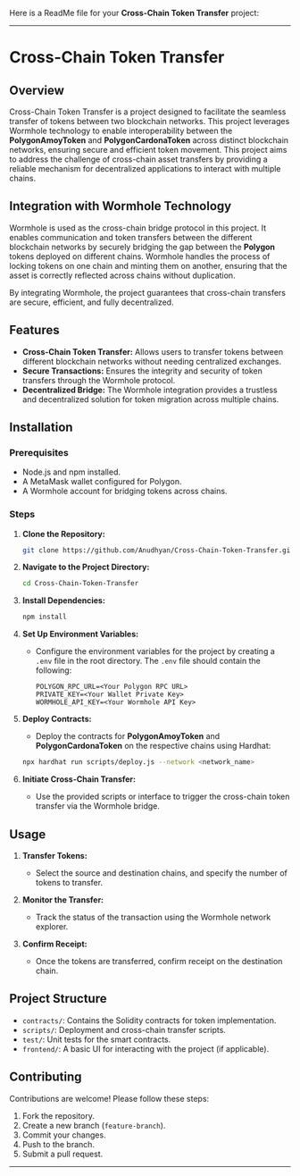 Here is a ReadMe file for your **Cross-Chain Token Transfer** project:

---

# Cross-Chain Token Transfer

## Overview

Cross-Chain Token Transfer is a project designed to facilitate the seamless transfer of tokens between two blockchain networks. This project leverages Wormhole technology to enable interoperability between the **PolygonAmoyToken** and **PolygonCardonaToken** across distinct blockchain networks, ensuring secure and efficient token movement. This project aims to address the challenge of cross-chain asset transfers by providing a reliable mechanism for decentralized applications to interact with multiple chains.

## Integration with Wormhole Technology

Wormhole is used as the cross-chain bridge protocol in this project. It enables communication and token transfers between the different blockchain networks by securely bridging the gap between the **Polygon** tokens deployed on different chains. Wormhole handles the process of locking tokens on one chain and minting them on another, ensuring that the asset is correctly reflected across chains without duplication.

By integrating Wormhole, the project guarantees that cross-chain transfers are secure, efficient, and fully decentralized.

## Features

- **Cross-Chain Token Transfer:** Allows users to transfer tokens between different blockchain networks without needing centralized exchanges.
- **Secure Transactions:** Ensures the integrity and security of token transfers through the Wormhole protocol.
- **Decentralized Bridge:** The Wormhole integration provides a trustless and decentralized solution for token migration across multiple chains.

## Installation

### Prerequisites
- Node.js and npm installed.
- A MetaMask wallet configured for Polygon.
- A Wormhole account for bridging tokens across chains.

### Steps

1. **Clone the Repository:**
   ```bash
   git clone https://github.com/Anudhyan/Cross-Chain-Token-Transfer.git
   ```

2. **Navigate to the Project Directory:**
   ```bash
   cd Cross-Chain-Token-Transfer
   ```

3. **Install Dependencies:**
   ```bash
   npm install
   ```

4. **Set Up Environment Variables:**
   - Configure the environment variables for the project by creating a `.env` file in the root directory. The `.env` file should contain the following:
     ```
     POLYGON_RPC_URL=<Your Polygon RPC URL>
     PRIVATE_KEY=<Your Wallet Private Key>
     WORMHOLE_API_KEY=<Your Wormhole API Key>
     ```

5. **Deploy Contracts:**
   - Deploy the contracts for **PolygonAmoyToken** and **PolygonCardonaToken** on the respective chains using Hardhat:
   ```bash
   npx hardhat run scripts/deploy.js --network <network_name>
   ```

6. **Initiate Cross-Chain Transfer:**
   - Use the provided scripts or interface to trigger the cross-chain token transfer via the Wormhole bridge.

## Usage

1. **Transfer Tokens:**
   - Select the source and destination chains, and specify the number of tokens to transfer.
   
2. **Monitor the Transfer:**
   - Track the status of the transaction using the Wormhole network explorer.

3. **Confirm Receipt:**
   - Once the tokens are transferred, confirm receipt on the destination chain.

## Project Structure

- `contracts/`: Contains the Solidity contracts for token implementation.
- `scripts/`: Deployment and cross-chain transfer scripts.
- `test/`: Unit tests for the smart contracts.
- `frontend/`: A basic UI for interacting with the project (if applicable).

## Contributing

Contributions are welcome! Please follow these steps:
1. Fork the repository.
2. Create a new branch (`feature-branch`).
3. Commit your changes.
4. Push to the branch.
5. Submit a pull request.




---
